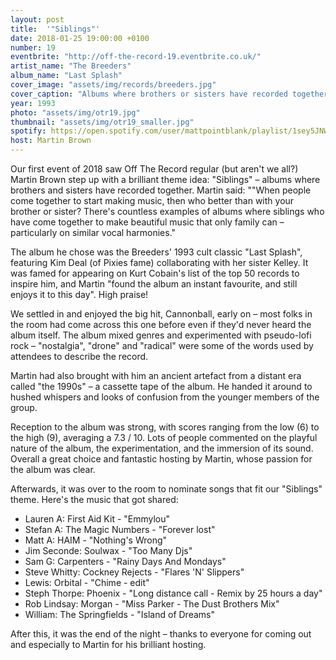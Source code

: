 ```yaml
---
layout: post
title:  '"Siblings"'
date: 2018-01-25 19:00:00 +0100
number: 19
eventbrite: "http://off-the-record-19.eventbrite.co.uk/"
artist_name: "The Breeders"
album_name: "Last Splash"
cover_image: "assets/img/records/breeders.jpg"
cover_caption: "Albums where brothers or sisters have recorded together."
year: 1993
photo: "assets/img/otr19.jpg"
thumbnail: "assets/img/otr19_smaller.jpg"
spotify: https://open.spotify.com/user/mattpointblank/playlist/1sey5JNWMdnbIrSpB6aC5B?si=0MMWbj26SimPDv5xiLfgQw
host: Martin Brown
---
```


Our first event of 2018 saw Off The Record regular (but aren't we all?) Martin Brown step up with a brilliant theme idea: "Siblings" – albums where brothers and sisters have recorded together. Martin said: ""When people come together to start making music, then who better than with your brother or sister? There's countless examples of albums where siblings who have come together to make beautiful music that only family can – particularly on similar vocal harmonies."

The album he chose was the Breeders' 1993 cult classic "Last Splash", featuring Kim Deal (of Pixies fame) collaborating with her sister Kelley. It was famed for appearing on Kurt Cobain's list of the top 50 records to inspire him, and Martin "found the album an instant favourite, and still enjoys it to this day". High praise!

We settled in and enjoyed the big hit, Cannonball, early on – most folks in the room had come across this one before even if they'd never heard the album itself. The album mixed genres and experimented with pseudo-lofi rock – "nostalgia", "drone" and "radical" were some of the words used by attendees to describe the record.

Martin had also brought with him an ancient artefact from a distant era called "the 1990s" – a cassette tape of the album. He handed it around to hushed whispers and looks of confusion from the younger members of the group.

Reception to the album was strong, with scores ranging from the low (6) to the high (9), averaging a 7.3 / 10. Lots of people commented on the playful nature of the album, the experimentation, and the immersion of its sound. Overall a great choice and fantastic hosting by Martin, whose passion for the album was clear.

Afterwards, it was over to the room to nominate songs that fit our "Siblings" theme. Here's the music that got shared:

- Lauren A: First Aid Kit - "Emmylou"
- Stefan A: The Magic Numbers - "Forever lost"
- Matt A: HAIM - "Nothing's Wrong"
- Jim Seconde: Soulwax - "Too Many Djs"
- Sam G: Carpenters - "Rainy Days And Mondays"
- Steve Whitty: Cockney Rejects - "Flares 'N' Slippers"
- Lewis: Orbital - "Chime - edit"
- Steph Thorpe: Phoenix - "Long distance call - Remix by 25 hours a day"
- Rob Lindsay: Morgan - "Miss Parker - The Dust Brothers Mix"
- William: The Springfields - "Island of Dreams"

After this, it was the end of the night – thanks to everyone for coming out and especially to Martin for his brilliant hosting.
